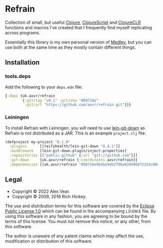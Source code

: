 # Refrain

Collection of small, but useful [Clojure][], [ClojureScript][] and
[ClojureCLR][] functions and macros I've created that I frequently find myself
replicating across programs.

Essentially this library is my own personal version of [Medley](), but you can
use both at the same time as they mostly contain different things.

[Clojure]: https://clojure.org
[ClojureScript]: https://clojurescript.org
[ClojureCLR]: https://clojure.org/about/clojureclr
[Medley]: https://github.com/weavejester/medley


## Installation

### tools.deps

Add the following to your `deps.edn` file:

```clojure
{:deps {uk.axvr/refrain
        {:git/tag "v0.1" :git/sha "008716e"
         :git/url "https://github.com/axvr/refrain.git"}}}
```


### Leiningen

To install Refrain with Leiningen, you will need to use
[lein-git-down](https://github.com/reifyhealth/lein-git-down) as
Refrain is not distributed as a JAR. This is an example `project.clj` file:

```clojure
(defproject my-project "0.1.0"
  :plugins      [[reifyhealth/lein-git-down "0.4.1"]]
  :middleware   [lein-git-down.plugin/inject-properties]
  :repositories [["public-github" {:url "git://github.com"}]]
  :git-down     {uk.axvr/refrain {:coordinates axvr/refrain}}
  :dependencies [[uk.axvr/refrain "008716e9b4be9eb2f96a834096672254c084f6d2"]])
```


## Legal

- Copyright © 2022 Alex Vear.
- Copyright © 2009, 2016 Rich Hickey.

The use and distribution terms for this software are covered by the
[Eclipse Public License 1.0](https://www.eclipse.org/legal/epl-v10.html)
which can be found in the accompanying `LICENCE` file.  By using this software
in any fashion, you are agreeing to be bound by the terms of this license.  You
must not remove this notice, or any other, from this software.

The author is unaware of any patent claims which may affect the use,
modification or distribution of this software.

